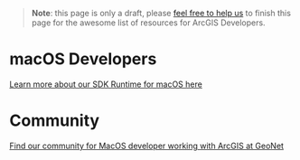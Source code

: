 > **Note**: this page is only a draft, please [feel free to help us](https://github.com/hhkaos/awesome-arcgis#contributions) to finish this page for the awesome list of resources for ArcGIS Developers.

# macOS Developers
[Learn more about our SDK Runtime for macOS here](https://developers.arcgis.com/macos/)

# Community
[Find our community for MacOS developer working with ArcGIS at GeoNet](https://geonet.esri.com/community/developers/native-app-developers/arcgis-runtime-sdk-for-macos)
